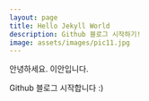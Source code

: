 ```yaml
---
layout: page
title: Hello Jekyll World
description: Github 블로그 시작하기!
image: assets/images/pic11.jpg
---
```


안녕하세요. 이안입니다.

Github 블로그 시작합니다 :)